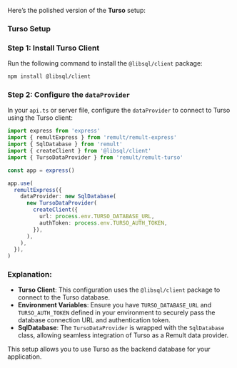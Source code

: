 Here’s the polished version of the **Turso** setup:

### Turso Setup

### Step 1: Install Turso Client

Run the following command to install the `@libsql/client` package:

```sh
npm install @libsql/client
```

### Step 2: Configure the `dataProvider`

In your `api.ts` or server file, configure the `dataProvider` to connect to Turso using the Turso client:

```ts
import express from 'express'
import { remultExpress } from 'remult/remult-express'
import { SqlDatabase } from 'remult'
import { createClient } from '@libsql/client'
import { TursoDataProvider } from 'remult/remult-turso'

const app = express()

app.use(
  remultExpress({
    dataProvider: new SqlDatabase(
      new TursoDataProvider(
        createClient({
          url: process.env.TURSO_DATABASE_URL,
          authToken: process.env.TURSO_AUTH_TOKEN,
        }),
      ),
    ),
  }),
)
```

### Explanation:

- **Turso Client**: This configuration uses the `@libsql/client` package to connect to the Turso database.
- **Environment Variables**: Ensure you have `TURSO_DATABASE_URL` and `TURSO_AUTH_TOKEN` defined in your environment to securely pass the database connection URL and authentication token.
- **SqlDatabase**: The `TursoDataProvider` is wrapped with the `SqlDatabase` class, allowing seamless integration of Turso as a Remult data provider.

This setup allows you to use Turso as the backend database for your application.
